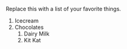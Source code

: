 Replace this with a list of your favorite things.
1. Icecream
2. Chocolates
    1. Dairy Milk
    2. Kit Kat

